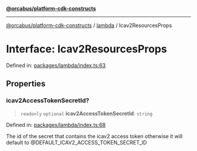 [**@orcabus/platform-cdk-constructs**](../../../../README.md)

***

[@orcabus/platform-cdk-constructs](../../../../README.md) / [lambda](../README.md) / Icav2ResourcesProps

# Interface: Icav2ResourcesProps

Defined in: [packages/lambda/index.ts:63](https://github.com/OrcaBus/platform-cdk-constructs/blob/342fbc450bcf042009fcb0577341af4e80a50756/packages/lambda/index.ts#L63)

## Properties

### icav2AccessTokenSecretId?

> `readonly` `optional` **icav2AccessTokenSecretId**: `string`

Defined in: [packages/lambda/index.ts:68](https://github.com/OrcaBus/platform-cdk-constructs/blob/342fbc450bcf042009fcb0577341af4e80a50756/packages/lambda/index.ts#L68)

The id of the secret that contains the icav2 access token
otherwise it will default to @DEFAULT_ICAV2_ACCESS_TOKEN_SECRET_ID
